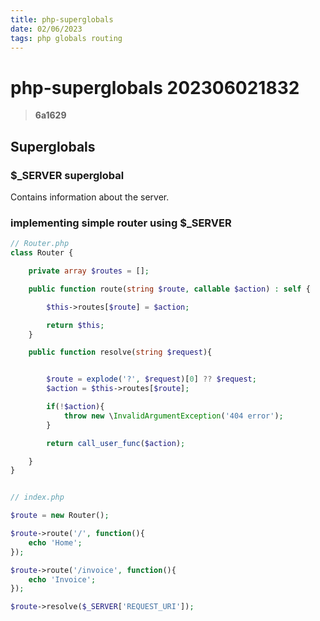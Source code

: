 ```yaml
---
title: php-superglobals
date: 02/06/2023
tags: php globals routing
---
```


# **php-superglobals** 202306021832 
> **6a1629**

  

## Superglobals

### $_SERVER superglobal

Contains information about the server.

### implementing simple router using $_SERVER

```php
// Router.php
class Router {

    private array $routes = [];

    public function route(string $route, callable $action) : self {

        $this->routes[$route] = $action;        

        return $this;
    }

    public function resolve(string $request){


        $route = explode('?', $request)[0] ?? $request;
        $action = $this->routes[$route];

        if(!$action){
            throw new \InvalidArgumentException('404 error');
        }

        return call_user_func($action);

    }
}


// index.php

$route = new Router();

$route->route('/', function(){
    echo 'Home';
});

$route->route('/invoice', function(){
    echo 'Invoice';
});

$route->resolve($_SERVER['REQUEST_URI']);
```

